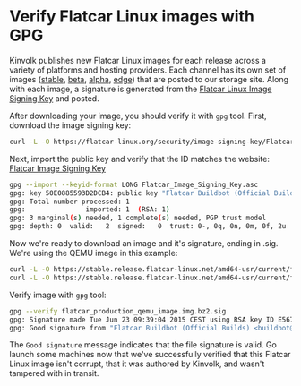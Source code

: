 # Verify Flatcar Linux images with GPG

Kinvolk publishes new Flatcar Linux images for each release across a variety of platforms and hosting providers. Each channel has its own set of images ([stable], [beta], [alpha], [edge]) that are posted to our storage site. Along with each image, a signature is generated from the [Flatcar Linux Image Signing Key][signing-key] and posted.

[signing-key]: https://www.flatcar-linux.org/security/image-signing-key/
[stable]: https://stable.release.flatcar-linux.net/amd64-usr/current/
[beta]: https://beta.release.flatcar-linux.net/amd64-usr/current/
[alpha]: https://alpha.release.flatcar-linux.net/amd64-usr/current/
[edge]: https://edge.release.flatcar-linux.net/amd64-usr/current/

After downloading your image, you should verify it with `gpg` tool. First, download the image signing key:

```sh
curl -L -O https://flatcar-linux.org/security/image-signing-key/Flatcar_Image_Signing_Key.asc
```

Next, import the public key and verify that the ID matches the website: [Flatcar Image Signing Key][signing-key]

```sh
gpg --import --keyid-format LONG Flatcar_Image_Signing_Key.asc
gpg: key 50E0885593D2DCB4: public key "Flatcar Buildbot (Official Builds) <buildbot@flatcar-linux.org>" imported
gpg: Total number processed: 1
gpg:               imported: 1  (RSA: 1)
gpg: 3 marginal(s) needed, 1 complete(s) needed, PGP trust model
gpg: depth: 0  valid:   2  signed:   0  trust: 0-, 0q, 0n, 0m, 0f, 2u
```

Now we're ready to download an image and it's signature, ending in .sig. We're using the QEMU image in this example:

```sh
curl -L -O https://stable.release.flatcar-linux.net/amd64-usr/current/flatcar_production_qemu_image.img.bz2
curl -L -O https://stable.release.flatcar-linux.net/amd64-usr/current/flatcar_production_qemu_image.img.bz2.sig
```

Verify image with `gpg` tool:

```sh
gpg --verify flatcar_production_qemu_image.img.bz2.sig
gpg: Signature made Tue Jun 23 09:39:04 2015 CEST using RSA key ID E5676EFC
gpg: Good signature from "Flatcar Buildbot (Official Builds) <buildbot@flatcar-linux.org>"
```

The `Good signature` message indicates that the file signature is valid. Go launch some machines now that we've successfully verified that this Flatcar Linux image isn't corrupt, that it was authored by Kinvolk, and wasn't tampered with in transit.
